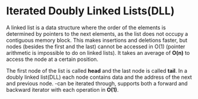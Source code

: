 # Iterated Doubly Linked Lists(DLL)

A linked list is a data structure where the order of the elements is determined by pointers to the next elements, as the list does not occupy a contiguous memory block.
This makes insertions and deletions faster, but nodes (besides the first and the last) cannot be accessed in O(1) (pointer arithmetic is impossible to do on linked lists).
It takes an average of **O(n)** to access the node at a certain position.

The first node of the list is called **head** and the last node is called **tail**.
In a doubly linked list(DLL) each node contains data and the address of the next and previous node.
-can be iterated through, supports both a forward and backward iterator with each operation in **O(1)**.